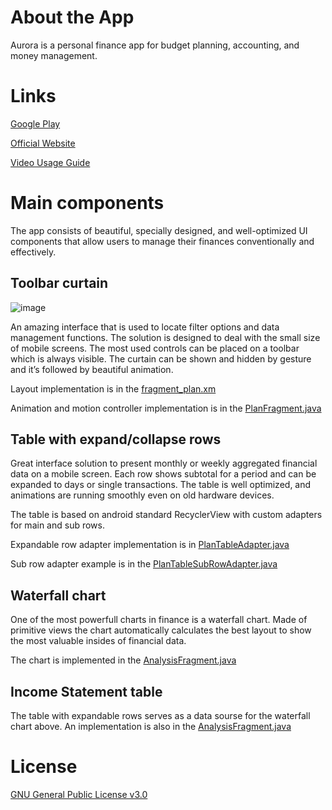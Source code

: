 # About the App
Aurora is a personal finance app for budget planning, accounting, and money management.
# Links
[Google Play](https://play.google.com/store/apps/details?id=tech.aurorafin.aurora)

[Official Website](https://aurorafin.tech/)

[Video Usage Guide](https://www.youtube.com/channel/UCv7HSAvYgXRpNxzhkIGejzw/playlists)

# Main components
The app consists of beautiful, specially designed, and well-optimized UI components that allow users to manage their finances conventionally and effectively.

## Toolbar curtain
![image](https://user-images.githubusercontent.com/74041314/183673329-3539adc7-9beb-42ee-8b5a-b742d3f39f8c.png)

An amazing interface that is used to locate filter options and data management functions. The solution is designed to deal with the small size of mobile screens. The most used controls can be placed on a toolbar which is always visible. The curtain can be shown and hidden by gesture and it’s followed by beautiful animation.

Layout implementation is in the [fragment_plan.xm](/app/src/main/res/layout/fragment_plan.xml#L158)

Animation and motion controller implementation is in the [PlanFragment.java](/app/src/main/java/tech/aurorafin/aurora/PlanFragment.java#L564)

## Table with expand/collapse rows
Great interface solution to present monthly or weekly aggregated financial data on a mobile screen. Each row shows subtotal for a period and can be expanded to days or single transactions. The table is well optimized, and animations are running smoothly even on old hardware devices.

The table is based on android standard RecyclerView with custom adapters for main and sub rows. 

Expandable row adapter implementation is in [PlanTableAdapter.java](/app/src/main/java/tech/aurorafin/aurora/PlanTableAdapter.java#L268) 

Sub row adapter example is in the [PlanTableSubRowAdapter.java](/app/src/main/java/tech/aurorafin/aurora/PlanTableSubRowAdapter.java)

## Waterfall chart
One of the most powerfull charts in finance is a waterfall chart. Made of primitive views the chart automatically calculates the best layout to show the most valuable insides of financial data.

The chart is implemented in the [AnalysisFragment.java](/app/src/main/java/tech/aurorafin/aurora/AnalysisFragment.java#L1140)

## Income Statement table
The table with expandable rows serves as a data sourse for the waterfall chart above.
An implementation is also in the [AnalysisFragment.java](/app/src/main/java/tech/aurorafin/aurora/AnalysisFragment.java#L1079)

# License
[GNU General Public License v3.0](https://choosealicense.com/licenses/gpl-3.0/)
